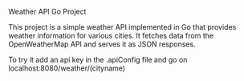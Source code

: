 Weather API Go Project

This project is a simple weather API implemented in Go that provides weather information for various cities. It fetches data from the OpenWeatherMap API and serves it as JSON responses.

To try it add an api key in the .apiConfig file and go on localhost:8080/weather/(cityname)
